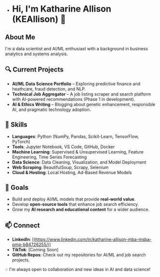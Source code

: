 - # Hi, I'm Katharine Allison (KEAllison) 👋

## About Me
I'm a data scientist and AI/ML enthusiast with a background in business analytics and systems analysis. 

## 🔍 Current Projects
- **AI/ML Data Science Portfolio** – Exploring predictive finance and heathcare, fraud detection, and NLP.
- **Technical Job Aggregator** – A job listing scraper and search platform with AI-powered recommendations (Phase 1 in development).
- **AI & Ethics Writing** – Blogging about genetic enhancement, responsible AI, and pragmatic technology adoption.

## 🚀 Skills
- **Languages**: Python (NumPy, Pandas, Scikit-Learn, TensorFlow, PyTorch)
- **Tools**: Jupyter Notebook, VS Code, GitHub, Docker
- **Machine Learning**: Supervised & Unsupervised Learning, Feature Engineering, Time Series Forecasting
- **Data Science**: Data Cleaning, Visualization, and Model Deployment
- **Web Scraping**: BeautifulSoup, Scrapy, Selenium
- **Cloud & Hosting**: Local Hosting, Ad-Based Revenue Models

## 📌 Goals
- Build and deploy AI/ML models that provide **real-world value**.
- Develop **open-source tools** that enhance job search efficiency.
- Grow my **AI research and educational content** for a wider audience.

## 📫 Connect
- **LinkedIn**: [(https://www.linkedin.com/in/katharine-allison-mba-msba-pmp-b84726255/)]
- **TikTok**: [Coming Soon]
- **GitHub Repos**: Check out my repositories for AI/ML and job search projects.

💡 I'm always open to collaboration and new ideas in AI and data science!
